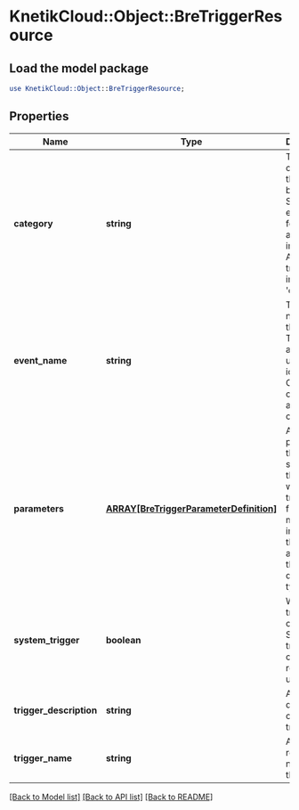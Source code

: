 # KnetikCloud::Object::BreTriggerResource

## Load the model package
```perl
use KnetikCloud::Object::BreTriggerResource;
```

## Properties
Name | Type | Description | Notes
------------ | ------------- | ------------- | -------------
**category** | **string** | The category this trigger belongs to. See endpoints for related asset information. All new triggers are in category &#39;custom&#39; | [optional] 
**event_name** | **string** | The unique name for the event. This serves as the unique identifier. Cannot be changed after creation | 
**parameters** | [**ARRAY[BreTriggerParameterDefinition]**](BreTriggerParameterDefinition.md) | A list af parameters that will be sent with the event when the trigger is fired. These must be included in the event and match the described types | [optional] 
**system_trigger** | **boolean** | Where this trigger came from. System triggers cannot be removed or updated | [optional] 
**trigger_description** | **string** | A description of the trigger | 
**trigger_name** | **string** | A human readable name for this trigger | 

[[Back to Model list]](../README.md#documentation-for-models) [[Back to API list]](../README.md#documentation-for-api-endpoints) [[Back to README]](../README.md)


